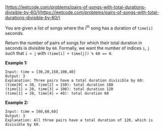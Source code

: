 [https://leetcode.com/problems/pairs-of-songs-with-total-durations-divisible-by-60/](https://leetcode.com/problems/pairs-of-songs-with-total-durations-divisible-by-60/)

You are given a list of songs where the i<sup>th</sup> song has a duration of `time[i]` seconds.

Return the number of pairs of songs for which their total duration in seconds is divisible by `60`. Formally, we want the number of indices `i`, `j` such that `i < j` with `(time[i] + time[j]) % 60 == 0`.

**Example 1:**
```
Input: time = [30,20,150,100,40]
Output: 3
Explanation: Three pairs have a total duration divisible by 60:
(time[0] = 30, time[2] = 150): total duration 180
(time[1] = 20, time[3] = 100): total duration 120
(time[1] = 20, time[4] = 40): total duration 60
```

**Example 2:**
```
Input: time = [60,60,60]
Output: 3
Explanation: All three pairs have a total duration of 120, which is divisible by 60.
```

